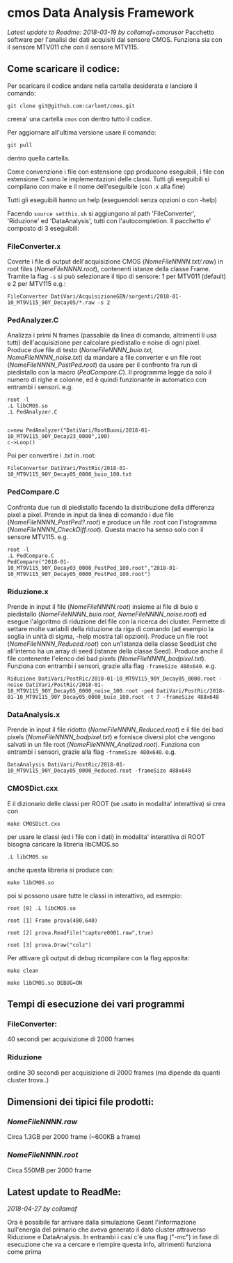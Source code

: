 # cmos Data Analysis Framework
*Latest update to Readme:
2018-03-19 by collamaf+amorusor*
Pacchetto software per l'analisi dei dati acquisiti dal sensore CMOS. Funziona sia con il sensore MTV011 che con il sensore MTV115.

## Come scaricare il codice:
Per scaricare il codice andare nella cartella desiderata e lanciare il comando:

`git clone git@github.com:carlomt/cmos.git`

creera' una cartella
`cmos`
con dentro tutto il codice.

Per aggiornare all'ultima versione usare il comando:

`git pull`

dentro quella cartella.

Come convenzione i file con estensione cpp producono eseguibili, i file con estensione C sono le implementazioni delle classi.
Tutti gli eseguibili si compilano con make e il nome dell'eseguibile (con .x alla fine)

Tutti gli eseguibili hanno un help (eseguendoli senza opzioni o con -help)

Facendo `source setthis.sh` si aggiungono al path 'FileConverter', 'Riduzione' ed 'DataAnalysis', tutti con l'autocompletion.
Il pacchetto e' composto di 3 eseguibili:

### FileConverter.x
Coverte i file di output dell'acquisizione CMOS (*NomeFileNNNN.txt/.raw*) in root files (*NomeFileNNNN.root*), contenenti istanze della classe Frame. Tramite la flag `-s` si può selezionare il tipo di sensore: 1 per MTV011 (default) e 2 per MTV115
e.g.:

```
FileConverter DatiVari/AcquisizioneGEN/sorgenti/2018-01-10_MT9V115_90Y_Decay05/*.raw -s 2

```
### PedAnalyzer.C
Analizza i primi N frames (passabile da linea di comando, altrimenti li usa tutti) dell'acquisizione per calcolare piedistallo e noise di ogni pixel. Produce due file di testo (*NomeFileNNNN_buio.txt, NomeFileNNNN_noise.txt*) da mandare a file converter e un file root (*NomeFileNNNN_PostPed.root*) da usare per il confronto fra run di piedistallo con la macro (*PedCompare.C*). Il programma legge da solo il numero di righe e colonne, ed è quindi funzionante in automatico con entrambi i sensori.
e.g.

```
root -l
.L libCMOS.so
.L PedAnalyzer.C                                                                                                                                                     
c=new PedAnalyzer("DatiVari/RootBuoni/2018-01-10_MT9V115_90Y_Decay23_0000",100)
c->Loop() 

```
Poi per convertire i .txt in .root:

```
FileConverter DatiVari/PostRic/2018-01-10_MT9V115_90Y_Decay05_0000_buio_100.txt

```
### PedCompare.C
Confronta due run di piedistallo facendo la distribuzione della differenza pixel a pixel. Prende in input da linea di comando i due file (*NomeFileNNNN_PostPed?.root*) e produce un file .root con l'istogramma (*NomeFileNNNN_CheckDiff.root*). Questa macro ha senso solo con il sensore MTV115.
e.g.

```
root -l
.L PedCompare.C
PedCompare("2018-01-10_MT9V115_90Y_Decay03_0000_PostPed_100.root","2018-01-10_MT9V115_90Y_Decay05_0000_PostPed_100.root")

```
### Riduzione.x
Prende in input il file (*NomeFileNNNN.root*) insieme ai file di buio e piedistallo (*NomeFileNNNN_buio.root, NomeFileNNNN_noise.root*) ed esegue l'algoritmo di riduzione del file con la ricerca dei cluster. Permette di settare molte variabili della riduzione da riga di comando (ad esempio la soglia in unità di sigma, -help mostra tali opzioni). Produce un file root (*NomeFileNNNN_Reduced.root*) con un'istanza della classe SeedList che all'interno ha un array di seed (istanze della classe Seed). Produce anche il file contenente l'elenco dei bad pixels (*NomeFileNNNN_badpixel.txt*). Funziona con entrambi i sensori, grazie alla flag `-frameSize 480x640`.
e.g.

```
Riduzione DatiVari/PostRic/2018-01-10_MT9V115_90Y_Decay05_0000.root -noise DatiVari/PostRic/2018-01-10_MT9V115_90Y_Decay05_0000_noise_100.root -ped DatiVari/PostRic/2018-01-10_MT9V115_90Y_Decay05_0000_buio_100.root -t 7 -frameSize 488x648

```
### DataAnalysis.x 
Prende in input il file ridotto (*NomeFileNNNN_Reduced.root*) e il file dei bad pixels (*NomeFileNNNN_badpixel.txt*) e fornisce diversi plot che vengono salvati in un file root (*NomeFileNNNN_Analized.root*). Funziona con entrambi i sensori, grazie alla flag `-frameSize 480x640`.
e.g.

```
DataAnalysis DatiVari/PostRic/2018-01-10_MT9V115_90Y_Decay05_0000_Reduced.root -frameSize 488x648

```

### CMOSDict.cxx 
E il dizionario delle classi per ROOT (se usato in modalita' interattiva) si crea con

`make CMOSDict.cxx`

per usare le classi (ed i file con i dati) in modalita' interattiva di ROOT bisogna caricare la libreria libCMOS.so 

`.L libCMOS.so`

anche questa libreria si produce con:

`make libCMOS.so`

poi si possono usare tutte le classi in interattivo, ad esempio:

`root [0] .L libCMOS.so`

`root [1] Frame prova(480,640)`

`root [2] prova.ReadFile("capture0001.raw",true)`

`root [3] prova.Draw("colz")`

Per attivare gli output di debug ricompilare con la flag apposita:

`make clean`

`make libCMOS.so DEBUG=ON`

## Tempi di esecuzione dei vari programmi
### FileConverter:
   40 secondi per acquisizione di 2000 frames
### Riduzione
   ordine 30 secondi per acquisizione di 2000 frames (ma dipende da quanti cluster trova..)

## Dimensioni dei tipici file prodotti:
### *NomeFileNNNN.raw*
   Circa 1.3GB per 2000 frame (~600KB a frame)
### *NomeFileNNNN.root*
   Circa 550MB per 2000 frame
   
   ## Latest update to ReadMe:
   *2018-04-27 by collamaf*
   
   Ora è possibile far arrivare dalla simulazione Geant l'informazione sull'energia del primario che aveva generato il dato cluster attraverso Riduzione e DataAnalysis. In entrambi i casi c'è una flag ("-mc") in fase di esecuzione che va a cercare e riempire questa info, altrimenti funziona come prima





